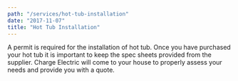 ```yaml
---
path: "/services/hot-tub-installation"
date: "2017-11-07"
title: "Hot Tub Installation"
---
```


A permit is required for the installation of hot tub. Once you have purchased your hot tub it is important to keep the spec sheets provided from the supplier. Charge Electric will come to your house to properly assess your needs and provide you with a quote.
